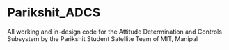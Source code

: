 # Parikshit_ADCS
All working and in-design code for the Attitude Determination and Controls Subsystem by the Parikshit Student Satellite Team of MIT, Manipal 
